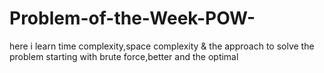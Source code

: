 # Problem-of-the-Week-POW-
here i learn time complexity,space complexity & the approach to solve the problem starting with brute force,better and the optimal 